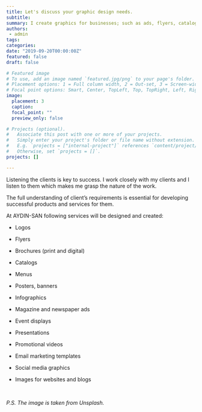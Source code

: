 ```yaml
---
title: Let's discuss your graphic design needs.
subtitle: 
summary: I create graphics for businesses; such as ads, flyers, catalogs, infographics, videos.
authors: 
 - admin
tags:
categories:
date: "2019-09-20T00:00:00Z"
featured: false
draft: false

# Featured image
# To use, add an image named `featured.jpg/png` to your page's folder.
# Placement options: 1 = Full column width, 2 = Out-set, 3 = Screen-width
# Focal point options: Smart, Center, TopLeft, Top, TopRight, Left, Right, BottomLeft, Bottom, BottomRight
image:
  placement: 3
  caption: 
  focal_point: ""
  preview_only: false

# Projects (optional).
#   Associate this post with one or more of your projects.
#   Simply enter your project's folder or file name without extension.
#   E.g. `projects = ["internal-project"]` references `content/project/deep-learning/index.md`.
#   Otherwise, set `projects = []`.
projects: []

---
```


Listening the clients is key to success. I work closely with my clients and I listen to them which makes me grasp the nature of the work. 

The full understanding of client’s requirements is essential for developing successful products and services for them.

At AYDIN-SAN following services will be designed and created:

- Logos

- Flyers

- Brochures (print and digital)

-	Catalogs

-	Menus

-	Posters, banners

-	Infographics

-	Magazine and newspaper ads

-	Event displays

-	Presentations

-	Promotional videos

-	Email marketing templates

-	Social media graphics

-	Images for websites and blogs

</br>

 *P.S. The image is taken from Unsplash.*


